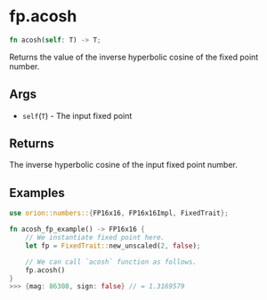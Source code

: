 # fp.acosh

```rust
fn acosh(self: T) -> T;
```

Returns the value of the inverse hyperbolic cosine of the fixed point number.

## Args

* `self`(`T`) - The input fixed point

## Returns

The inverse hyperbolic cosine of the input fixed point number.

## Examples

```rust
use orion::numbers::{FP16x16, FP16x16Impl, FixedTrait};

fn acosh_fp_example() -> FP16x16 {
    // We instantiate fixed point here.
    let fp = FixedTrait::new_unscaled(2, false);

    // We can call `acosh` function as follows.
    fp.acosh()
}
>>> {mag: 86308, sign: false} // = 1.3169579
``` 
